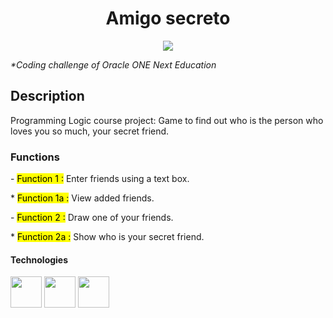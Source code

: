<h1 align="center"> Amigo secreto </h1>
<p align="center">
   <img src="https://github.com/user-attachments/assets/10e9c9fd-0123-43cd-b4ac-cfa3b896704a">
   </p>

<em>*Coding challenge of Oracle ONE Next Education </em>

<h2> Description </h2>
<p>Programming Logic course project: Game to find out who is the person who loves you so much, your secret friend.</p>


<h3> Functions </h3>
  <p> - <mark>Function 1 :</mark> Enter friends using a text box. </p>
  <p>    * <mark>Function 1a :</mark> View added friends. </p>
  <p> - <mark>Function 2 :</mark> Draw one of your friends. </p>
  <p>    * <mark>Function 2a :</mark> Show who is your secret friend. </p>

<h4> Technologies </h4>
<p>
   <img width="50" height="50" src="https://github.com/user-attachments/assets/3c954db0-5f67-4e4a-a888-bf4208067f7a">
   <img width="50" height="50" src="https://github.com/user-attachments/assets/6bbee8ae-6c0b-42a7-b52f-20d391e5a025">
   <img width="50" height="50" src="https://github.com/user-attachments/assets/c800c644-aa4e-4396-9d9a-ba8bc6c508f3">
</p>
